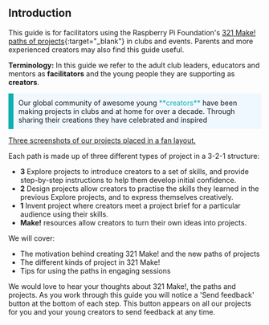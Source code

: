 ## Introduction

This guide is for facilitators using the Raspberry Pi Foundation's [321 Make! paths of projects](https://projects.raspberrypi.org/en/paths){:target="_blank"} in clubs and events. Parents and more experienced creators may also find this guide useful. 

**Terminology:** In this guide we refer to the adult club leaders, educators and mentors as **facilitators** and the young people they are supporting as **creators**.

<p style="border-left: solid; border-width:10px; border-color: #0faeb0; background-color: aliceblue; padding: 10px;">
Our global community of awesome young <span style="color: #0faeb0">**creators**</span> have been making projects in clubs and at home for over a decade. Through sharing their creations they have celebrated and inspired 
</p>

[Three screenshots of our projects placed in a fan layout.](images/project-fan.png)

Each path is made up of three different types of project in a 3-2-1 structure:

+ **3** Explore projects to introduce creators to a set of skills, and provide step-by-step instructions to help them develop initial confidence.
+ **2** Design projects allow creators to practise the skills they learned in the previous Explore projects, and to express themselves creatively.
+ **1** Invent project where creators meet a project brief for a particular audience using their skills.
+ **Make!** resources allow creators to turn their own ideas into projects.

We will cover:
+ The motivation behind creating 321 Make! and the new paths of projects
+ The different kinds of project in 321 Make!
+ Tips for using the paths in engaging sessions

We would love to hear your thoughts about 321 Make!, the paths and projects. As you work through this guide you will notice a 'Send feedback' button at the bottom of each step. This button appears on all our projects for you and your young creators to send feedback at any time. 